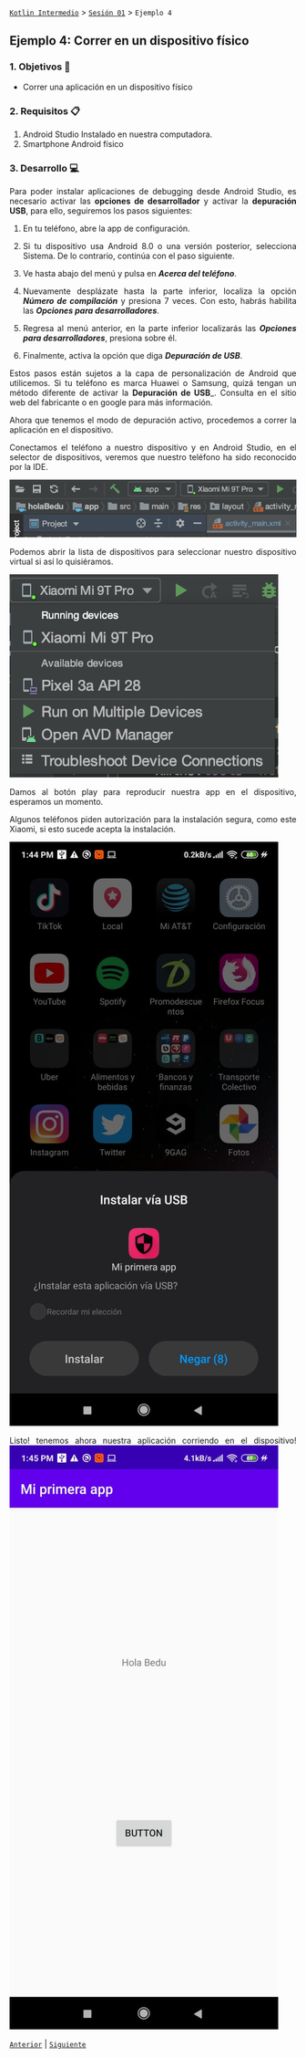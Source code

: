 [`Kotlin Intermedio`](../../Readme.md) > [`Sesión 01`](../Readme.md) > `Ejemplo 4`

## Ejemplo 4: Correr en un dispositivo físico

<div style="text-align: justify;">

### 1. Objetivos :dart:

- Correr una aplicación en un dispositivo físico

### 2. Requisitos :clipboard:

1. Android Studio Instalado en nuestra computadora.
2. Smartphone Android físico

### 3. Desarrollo :computer:

Para poder instalar aplicaciones de debugging desde Android Studio, es necesario activar las __opciones de desarrollador__ y activar la __depuración USB__, para ello, seguiremos los pasos siguientes:

1. En tu teléfono, abre la app de configuración.

2. Si tu dispositivo usa Android 8.0 o una versión posterior, selecciona Sistema. De lo contrario, continúa con el paso siguiente.

3. Ve hasta abajo del menú y pulsa en ___Acerca del teléfono___.

4. Nuevamente desplázate hasta la parte inferior, localiza la opción ___Número de compilación___ y presiona 7 veces. Con esto, habrás habilita las ___Opciones para desarrolladores___.

5. Regresa al menú anterior, en la parte inferior localizarás las ___Opciones para desarrolladores___, presiona sobre él.

6. Finalmente, activa la opción que diga ___Depuración de USB___.

Estos pasos están sujetos a la capa de personalización de Android que utilicemos. Si tu teléfono es marca Huawei o Samsung, quizá tengan un método diferente de activar la __Depuración de USB___. Consulta en el sitio web del fabricante o en google para más información.


Ahora que tenemos el modo de depuración activo, procedemos a correr la aplicación en el dispositivo.

Conectamos el teléfono a nuestro dispositivo y en Android Studio, en el selector de dispositivos, veremos que nuestro teléfono ha sido reconocido por la IDE.

![imagen](images/01.png)


Podemos abrir la lista de dispositivos para seleccionar nuestro dispositivo virtual si así lo quisiéramos.

![imagen](images/02.png)

Damos al botón play para reproducir nuestra app en el dispositivo, esperamos un momento.

Algunos teléfonos piden autorización para la instalación segura, como este Xiaomi, si esto sucede acepta la instalación.

![imagen](images/03.jpeg)

Listo! tenemos ahora nuestra aplicación corriendo en el dispositivo!
![imagen](images/04.jpeg)


[`Anterior`](../Reto-01/Readme.md) | [`Siguiente`](../Proyecto/Readme.md)

</div>
